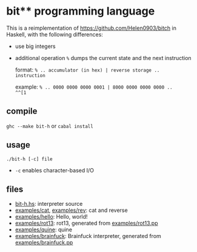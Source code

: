 # bit** programming language

This is a reimplementation of https://github.com/Helen0903/bitch in Haskell,
with the following differences:

* use big integers

* additional operation <code>%</code> dumps the current state and the next
  instruction

  format:
  <code>% .. accumulator (in hex) | reverse storage .. instruction</code>

  example:
  <code>% .. 0000 0000 0000 0001 | 8000 0000 0000 0000 .. ^^[1</code>

## compile

<code>ghc --make bit-h</code> or <code>cabal install</code>

## usage

<code>./bit-h [-c] file</code>

* <code>-c</code> enables character-based I/O

## files

* [bit-h.hs](bit-h.hs): interpreter source
* [examples/cat](examples/cat), [examples/rev](examples/rev): cat and reverse
* [examples/hello](examples/hello): Hello, world!
* [examples/rot13](examples/rot13): rot13, generated from [examples/rot13.pp](example/rot13.pp)
* [examples/quine](examples/quite): quine
* [examples/brainfuck](examples/brainfuck): Brainfuck interpreter, generated from [examples/brainfuck.pp](example/brainfuck.pp)

